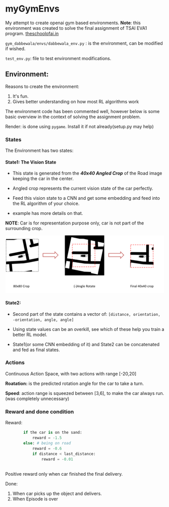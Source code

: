 # myGymEnvs

My attempt to create openai gym based environments.
**Note**: this environment was created to solve the final assignment of TSAI EVA1 program. [theschoolofai.in](https://theschoolof.ai/)



`gym_dabbewala/envs/dabbewala_env.py` : is the environment, can be modified if wished.

`test_env.py`: file to test environment modifications.

## Environment:

Reasons to create the environment:

1. It's fun.
2. Gives better understanding on how most RL algorithms work

The environment code has been commented well, however below is some basic overview in the context of solving the assignment problem.

Render: is done using `pygame`. Install it if not already(setup.py may help)

### States

The Environment has two states:

#### State1: The Vision State

- This state is generated from the ***40x40 Angled Crop*** of the Road image keeping the car in the center.
- Angled crop represents the current vision state of the car perfectly.

- Feed this vision state to a CNN and get some embedding and feed into the RL algorithm of your choice.
- example has more details on that.


**NOTE**: Car is for representation purpose only, car is not part of the surrounding crop.

  ![](src/crop_strategy.png)


#### State2:
- Second part of the state contains a vector of:
  `[distance, orientation, -orientation, angle, angle]`
- Using state values can be an overkill, see which of these help you train a better RL model.

- State1(or some CNN embedding of it) and State2 can be concatenated and fed as final states.

### Actions

Continuous Action Space, with two actions with range [-20,20]

**Roatation:** is the predicted rotation angle for the car to take a turn.

**Speed**: action range is squeezed between [3,6], to make the car always run.(was completely unnecessary)

### Reward and done condition

Reward:
```python
        if the car is on the sand:
            reward = -1.5
        else: # being on road
            reward = -0.6
            if distance < last_distance:
                reward = -0.01
                
```
Positive reward only when car finished the final delivery.

Done:
1. When car picks up the object and delivers.
2. When Episode is over

